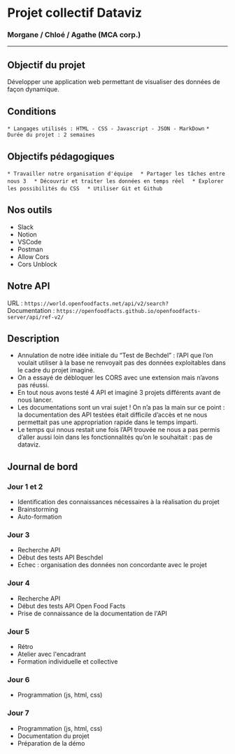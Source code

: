 # Projet collectif Dataviz  
### Morgane / Chloé / Agathe (MCA corp.)

-----------------------------------------------------------------

## Objectif du projet

Développer une application web permettant de visualiser des données de façon dynamique.  

## Conditions 

`* Langages utilisés : HTML - CSS - Javascript - JSON - MarkDown`
`* Durée du projet : 2 semaines`

## Objectifs pédagogiques

`* Travailler notre organisation d'équipe  `
`* Partager les tâches entre nous 3  `
`* Découvrir et traiter les données en temps réel  `
`* Explorer les possibilités du CSS  `
`* Utiliser Git et Github  `

## Nos outils
* Slack
* Notion
* VSCode
* Postman
* Allow Cors
* Cors Unblock

## Notre API
URL : `https://world.openfoodfacts.net/api/v2/search?`  
Documentation : `https://openfoodfacts.github.io/openfoodfacts-server/api/ref-v2/`

## Description
- Annulation de notre idée initiale du “Test de Bechdel” : l’API que l’on voulait utiliser à la base ne renvoyait pas des données exploitables dans le cadre du projet imaginé. 
- On a essayé de débloquer les CORS avec une extension mais n’avons pas réussi.
- En tout nous avons testé 4 API et imaginé 3 projets différents avant de nous lancer.
- Les documentations sont un vrai sujet ! On n’a pas la main sur ce point : la documentation des API testées était difficile d’accès et ne nous permettait pas une appropriation rapide dans le temps imparti.
- Le temps qui nnous restait une fois l’API trouvée ne nous a pas permis d’aller aussi loin dans les fonctionnalités qu’on le souhaitait : pas de dataviz.

## Journal de bord 

### Jour 1 et 2
- Identification des connaissances nécessaires à la réalisation du projet
- Brainstorming 
- Auto-formation

### Jour 3
- Recherche API
- Début des tests API Beschdel
- Echec : organisation des données non concordante avec le projet

### Jour 4
- Recherche API 
- Début des tests API Open Food Facts
- Prise de connaissance de la documentation de l'API

### Jour 5
- Rétro
- Atelier avec l'encadrant
- Formation individuelle et collective

### Jour 6
- Programmation (js, html, css)

### Jour 7
- Programmation (js, html, css)
- Documentation du projet
- Préparation de la démo





